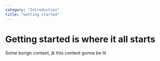 ```yaml
---
category: "Introduction"
title: "Getting started"
---
```


# Getting started is where it all starts

Some borign content, jk this content gonna be lit